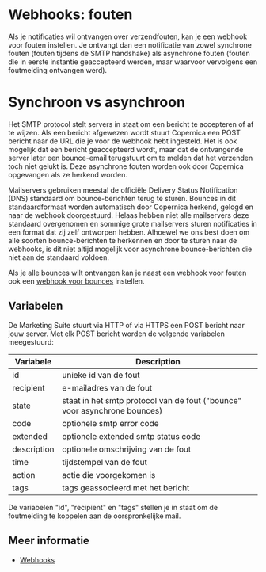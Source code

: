 # Webhooks: fouten

Als je notificaties wil ontvangen over verzendfouten,
kan je een webhook voor fouten instellen.
Je ontvangt dan een notificatie van zowel synchrone fouten (fouten tijdens de SMTP handshake)
als asynchrone fouten (fouten die in eerste instantie geaccepteerd werden,
maar waarvoor vervolgens een foutmelding ontvangen werd).

# Synchroon vs asynchroon

Het SMTP protocol stelt servers in staat om een bericht te accepteren of af te wijzen.
Als een bericht afgewezen wordt stuurt Copernica een POST bericht
naar de URL die je voor de webhook hebt ingesteld.
Het is ook mogelijk dat een bericht geaccepteerd wordt,
maar dat de ontvangende server later een bounce-email terugstuurt
om te melden dat het verzenden toch niet gelukt is.
Deze asynchrone fouten worden ook door Copernica opgevangen als ze herkend 
worden.

Mailservers gebruiken meestal de officiële Delivery Status Notification 
(DNS) standaard om bounce-berichten terug te sturen.
Bounces in dit standaardformaat worden automatisch door Copernica herkend, 
gelogd en naar de webhook doorgestuurd.
Helaas hebben niet alle mailservers deze standaard overgenomen
en sommige grote mailservers sturen notificaties in een format
dat zij zelf ontworpen hebben.
Alhoewel we ons best doen om alle soorten bounce-berichten te herkennen
en door te sturen naar de webhooks, is dit niet altijd mogelijk
voor asynchrone bounce-berichten die niet aan de standaard voldoen.

Als je alle bounces wilt ontvangen kan je naast een webhook voor 
fouten ook een [webhook voor bounces](webhook-bounces) instellen.

## Variabelen

De Marketing Suite stuurt via HTTP of via HTTPS een POST bericht naar jouw server.
Met elk POST bericht worden de volgende variabelen meegestuurd:

| Variabele    | Description                                                                |
|--------------|----------------------------------------------------------------------------|
| id           | unieke id van de fout                                                      |
| recipient    | e-mailadres van de fout                                                    |
| state        | staat in het smtp protocol van de fout ("bounce" voor asynchrone bounces)  |
| code         | optionele smtp error code                                                  |
| extended     | optionele extended smtp status code                                        |
| description  | optionele omschrijving van de fout                                         |
| time         | tijdstempel van de fout                                                    |
| action       | actie die voorgekomen is                                                   |
| tags         | tags geassocieerd met het bericht                                          |

De variabelen "id", "recipient" en "tags" stellen je in staat om de foutmelding te koppelen aan de oorspronkelijke mail.

## Meer informatie

* [Webhooks](./webhooks)
